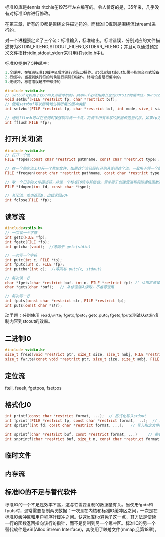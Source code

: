 标准IO库是dennis ritchie在1975年左右编写的。令人惊讶的是，35年来，几乎没有对标准IO库进行修改。

在第三章，所有的IO都是围绕文件描述符的。而标准IO库则是围绕流(stream)进行的。

对一个进程预定义了三个流：标准输入，标准输出，标准错误，分别对应的文件描述符为STDIN_FILENO,STDOUT_FILENO,STDERR_FILENO；并且可以通过预定义文件指针stdin,stdout,stderr来引用(在stdio.h中)。

标准IO提供了3种缓冲：

```c
1.全缓冲，在填满标准IO缓冲区后才进行实际IO操作。stdin和stdout如果不指向交互式设备，则是全缓冲的。
2.行缓冲，当遇到换行符的时候进行实际IO操作。终端设备是行缓冲的。
3.无缓冲，标准错误是不带缓冲的

#include <stdio.h>
// setbuf可以用于打开和关闭缓冲机制，其中buf必须指向长度为BUFSIZ的缓冲区，BUFSIZ定义在<stdio.h>
void setbuf(FILE *restrict fp, char *restrict buf);
// 使用setvbuf可以精确地说明所需的缓冲类型
int setvbuf(FILE *restrict fp, char *restrict buf, int mode, size_t size);

// 通过fflush可以在任何时候强制冲洗一个流，将流中所有未写的数据传送至内核。如果fp为NULL,会导致所有输出流全部被冲洗。
int fflush(FILE *fp);
```

## 打开(关闭)流
```c
#include <stdio.h>
// 打开一个流
FILE *fopen(const char *restrict pathname, const char *restrict type);

// 在一个指定流上打开一个指定文件，如果这个流已经打开则先关闭这个流。一般用于将一个指定文件打开为一个预定义的流
FILE *freopen(const char *restrict pathname, const char *restrict type, FILE *restrict fp);

// 取一个已有的文件描述符，并使一个标准IO流与其结合。常常用于创建管道和网络通信函数返回的文件描述符(不在文件系统中)。
FILE *fdopen(int fd, const char *type);

// 关闭流，成功返回0，出错返回EOF
int fclose(FILE *fp);
```

## 读写流
```c
#include<stdio.h>
// 一次读一个字符
int getc(FILE *fp);
int fgetc(FILE *fp);
int getchar(void);  //等同于 getc(stdin)

// 一次写一个字符
int putc(int c, FILE *fp);
int fputc(int c, FILE *fp);
int putchar(int c);  //等同与 putc(c, stdout)

// 每次读一行
char *fgets(char *restrict buf, int n, FILE *restrict fp); // 从指定流读取，n为指定缓冲区大小
char *gets(char *buf);   // 从标准输入读取，不推荐使用

// 每次写一行
int fputs(const char *restrict str, FILE *restrict fp);
int puts(const char *str);
```

动手题：分别使用 read,wirte; fgetc,fputc; getc,putc; fgets,fputs测试从stdin复制内容到stdout的效率。

## 二进制IO
```c
#include <stdio.h>
size_t fread(void *restrict ptr, size_t size, size_t nobj, FILE *restrict fp);
size_t fwrite(const void *restrict ptr, size_t size, size_t nobj, FILE *restrict fp);
```

## 定位流
ftell, fseek, fgetpos, fsetpos

## 格式化IO
```c
int printf(const char *restrict format, ...);  // 格式化写入stdout
int fprintf(FILE *restrict fp, const char *restrict format, ...);  // 写入指定流
int dprintf(int fd, const char *restrict format, ...);   // 写入指定文件描述符

int sprintf(char *restrict buf, const *restrict format, ...);    // 格式化字符数组写入buf数组(可能会导致缓冲区溢出)
int snprintf(char *restrict buf, size_t n, const char *restrict format, ...);  //防溢出版本的sprintf
```

## 临时文件

## 内存流

## 标准IO的不足与替代软件
标准IO的一个不足是效率不高，这与它需要复制的数据量有关。当使用fgets和fputs时，通常需要复制两次数据：一次是在内核和标准IO缓冲区之间，一次是在标准IO缓冲区和用户程序行缓冲之间。快速io库fio避免了这一点，其方法是使读一行的函数返回指向该行的指针，而不是复制到另一个缓冲区。标准IO的另一个替代软件是ASI(Alloc Stream Interface)，其使用了映射文件(mmap,见第18章)。